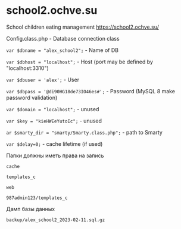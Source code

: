 # school2.ochve.su
School children eating management https://school2.ochve.su/

Config.class.php - Database connection class

  `var $dbname = "alex_school2";` - Name of DB
  
  `var $dbhost = "localhost";` - Host (port may be defined by "localhost:3310")
  
  `var $dbuser = 'alex';` - User
  
  `var $dbpass = '@di90HG18de73IO46es#';` - Password (MySQL 8 make password validation)
  
  `var $domain = "localhost";` - unused
  
  `var $key = "kieHWEeYutoIc";` - unused
  
  `ar $smarty_dir = "smarty/Smarty.class.php";` - path to Smarty
  
  `var $delay=0;` - cache lifetime (if used)
  
  Папки должны иметь права на запись
  
  `cache`
  
  `templates_c`
  
  `web`
  
  `987admin123/templates_c`
  
  Дамп базы данных 
  
  `backup/alex_school2_2023-02-11.sql.gz`
